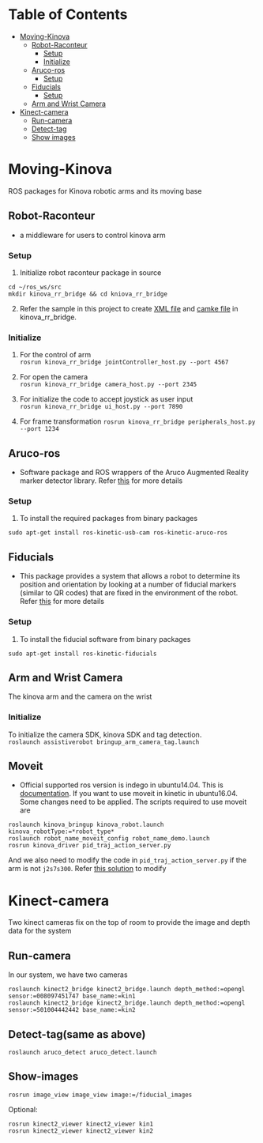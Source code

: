 # Table of Contents 
- [Moving-Kinova](#Moving-Kinova) 
  - [Robot-Raconteur](#Robot-Raconteur)  
    - [Setup](#Setup) 
    - [Initialize](#Initialize)
  - [Aruco-ros](#Aruco-ros)
    - [Setup](#Setup)
  - [Fiducials](#Fiducials)
    - [Setup](#Setup)
  - [Arm and Wrist Camera](#Arm-and-Wrist-Camera)
- [Kinect-camera](#Kinect-camera)
  - [Run-camera](#Run-camera)
  - [Detect-tag](#detect-tag)
  - [Show images](#Show-images)
# Moving-Kinova
ROS packages for Kinova robotic arms and its moving base

## Robot-Raconteur
* a middleware for users to control kinova arm
### Setup
1. Initialize robot raconteur package in source
```
cd ~/ros_ws/src
mkdir kinova_rr_bridge && cd kniova_rr_bridge 
```

2. Refer the sample in this project to create [XML file]() and [camke file]() in kinova_rr_bridge.

### Initialize 
1. For the control of arm  
`rosrun kinova_rr_bridge jointController_host.py --port 4567`

2. For open the camera  
`rosrun kinova_rr_bridge camera_host.py --port 2345`

3. For initialize the code to accept joystick as user input  
`rosrun kinova_rr_bridge ui_host.py --port 7890`

4. For frame transformation
`rosrun kinova_rr_bridge peripherals_host.py --port 1234`

## Aruco-ros
* Software package and ROS wrappers of the Aruco Augmented Reality marker detector library. Refer [this](http://wiki.ros.org/aruco) for more details
### Setup
1. To install the required packages from binary packages
```
sudo apt-get install ros-kinetic-usb-cam ros-kinetic-aruco-ros
```

## Fiducials
* This package provides a system that allows a robot to determine its position and orientation by looking at a number of fiducial markers (similar to QR codes) that are fixed in the environment of the robot. Refer [this](http://wiki.ros.org/fiducials) for more details
### Setup
1. To install the fiducial software from binary packages
```
sudo apt-get install ros-kinetic-fiducials
```
## Arm and Wrist Camera
The kinova arm and the camera on the wrist
### Initialize
To initialize the camera SDK, kinova SDK and tag detection.  
`roslaunch assistiverobot bringup_arm_camera_tag.launch`


## Moveit
* Official supported ros version is indego in ubuntu14.04. This is [documentation](https://github.com/Kinovarobotics/kinova-ros/wiki/MoveIt). If you want to use moveit in kinetic in ubuntu16.04. Some changes need to be applied. The scripts required to use moveit are 
```
roslaunch kinova_bringup kinova_robot.launch kinova_robotType:=*robot_type*  
roslaunch robot_name_moveit_config robot_name_demo.launch  
rosrun kinova_driver pid_traj_action_server.py
```
And we also need to modify the code in `pid_traj_action_server.py` if the arm is not `j2s7s300`. Refer [this solution](https://github.com/Kinovarobotics/kinova-ros/issues/257) to modify 


# Kinect-camera
Two kinect cameras fix on the top of room to provide the image and depth data for the system  

## Run-camera
In our system, we have two cameras
```
roslaunch kinect2_bridge kinect2_bridge.launch depth_method:=opengl sensor:=008097451747 base_name:=kin1
roslaunch kinect2_bridge kinect2_bridge.launch depth_method:=opengl sensor:=501004442442 base_name:=kin2
```

## Detect-tag(same as above)
```
roslaunch aruco_detect aruco_detect.launch
```

## Show-images
`rosrun image_view image_view image:=/fiducial_images`

Optional:
```
rosrun kinect2_viewer kinect2_viewer kin1
rosrun kinect2_viewer kinect2_viewer kin2
```
